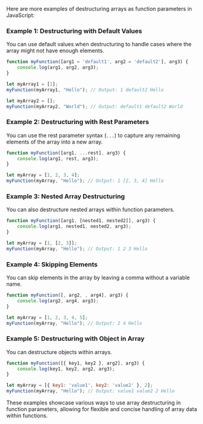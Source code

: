 Here are more examples of destructuring arrays as function parameters in JavaScript:

### Example 1: Destructuring with Default Values

You can use default values when destructuring to handle cases where the array might not have enough elements.

```javascript
function myFunction([arg1 = 'default1', arg2 = 'default2'], arg3) {
    console.log(arg1, arg2, arg3);
}

let myArray1 = [1];
myFunction(myArray1, "Hello"); // Output: 1 default2 Hello

let myArray2 = [];
myFunction(myArray2, "World"); // Output: default1 default2 World
```

### Example 2: Destructuring with Rest Parameters

You can use the rest parameter syntax (`...`) to capture any remaining elements of the array into a new array.

```javascript
function myFunction([arg1, ...rest], arg3) {
    console.log(arg1, rest, arg3);
}

let myArray = [1, 2, 3, 4];
myFunction(myArray, "Hello"); // Output: 1 [2, 3, 4] Hello
```

### Example 3: Nested Array Destructuring

You can also destructure nested arrays within function parameters.

```javascript
function myFunction([arg1, [nested1, nested2]], arg3) {
    console.log(arg1, nested1, nested2, arg3);
}

let myArray = [1, [2, 3]];
myFunction(myArray, "Hello"); // Output: 1 2 3 Hello
```

### Example 4: Skipping Elements

You can skip elements in the array by leaving a comma without a variable name.

```javascript
function myFunction([, arg2, , arg4], arg3) {
    console.log(arg2, arg4, arg3);
}

let myArray = [1, 2, 3, 4, 5];
myFunction(myArray, "Hello"); // Output: 2 4 Hello
```

### Example 5: Destructuring with Object in Array

You can destructure objects within arrays.

```javascript
function myFunction([{ key1, key2 }, arg2], arg3) {
    console.log(key1, key2, arg2, arg3);
}

let myArray = [{ key1: 'value1', key2: 'value2' }, 2];
myFunction(myArray, "Hello"); // Output: value1 value2 2 Hello
```

These examples showcase various ways to use array destructuring in function parameters, allowing for flexible and concise handling of array data within functions.

